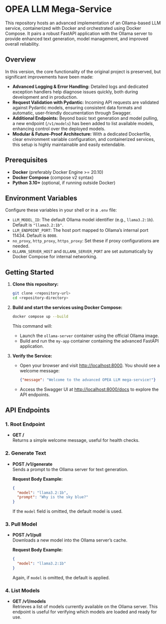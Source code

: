 # OPEA LLM Mega-Service

This repository hosts an advanced implementation of an Ollama-based LLM service, containerized with Docker and orchestrated using Docker Compose. It pairs a robust FastAPI application with the Ollama server to provide enhanced text generation, model management, and improved overall reliability.

## Overview

In this version, the core functionality of the original project is preserved, but significant improvements have been made:

- **Advanced Logging & Error Handling:** Detailed logs and dedicated exception handlers help diagnose issues quickly, both during development and in production.
- **Request Validation with Pydantic:** Incoming API requests are validated against Pydantic models, ensuring consistent data formats and automatic, user-friendly documentation through Swagger.
- **Additional Endpoints:** Beyond basic text generation and model pulling, a new endpoint (`/v1/models`) has been added to list available models, enhancing control over the deployed models.
- **Modular & Future-Proof Architecture:** With a dedicated Dockerfile, clear environment variable configuration, and containerized services, this setup is highly maintainable and easily extendable.

## Prerequisites

- **Docker** (preferably Docker Engine >= 20.10)
- **Docker Compose** (compose v2 syntax)
- **Python 3.10+** (optional, if running outside Docker)

## Environment Variables

Configure these variables in your shell or in a `.env` file:

- `LLM_MODEL_ID`: The default Ollama model identifier (e.g., `llama3.2:1b`). Default is `"llama3.2:1b"`.
- `LLM_ENDPOINT_PORT`: The host port mapped to Ollama’s internal port 11434. Default is `8008`.
- `no_proxy`, `http_proxy`, `https_proxy`: Set these if proxy configurations are needed.
- `OLLAMA_SERVER_HOST` and `OLLAMA_SERVER_PORT` are set automatically by Docker Compose for internal networking.

## Getting Started

1. **Clone this repository:**
   ```bash
   git clone <repository-url>
   cd <repository-directory>
   ```

2. **Build and start the services using Docker Compose:**
   ```bash
   docker compose up --build
   ```
   This command will:
   - Launch the `ollama-server` container using the official Ollama image.
   - Build and run the `my-app` container containing the advanced FastAPI application.

3. **Verify the Service:**
   - Open your browser and visit [http://localhost:8000](http://localhost:8000). You should see a welcome message:
     ```json
     {"message": "Welcome to the advanced OPEA LLM mega-service!"}
     ```
   - Access the Swagger UI at [http://localhost:8000/docs](http://localhost:8000/docs) to explore the API endpoints.

## API Endpoints

### 1. Root Endpoint
- **GET /**  
  Returns a simple welcome message, useful for health checks.

### 2. Generate Text
- **POST /v1/generate**  
  Sends a prompt to the Ollama server for text generation.
  
  **Request Body Example:**
  ```json
  {
    "model": "llama3.2:1b",
    "prompt": "Why is the sky blue?"
  }
  ```
  If the `model` field is omitted, the default model is used.

### 3. Pull Model
- **POST /v1/pull**  
  Downloads a new model into the Ollama server’s cache.
  
  **Request Body Example:**
  ```json
  {
    "model": "llama3.2:1b"
  }
  ```
  Again, if `model` is omitted, the default is applied.

### 4. List Models
- **GET /v1/models**  
  Retrieves a list of models currently available on the Ollama server. This endpoint is useful for verifying which models are loaded and ready for use.
